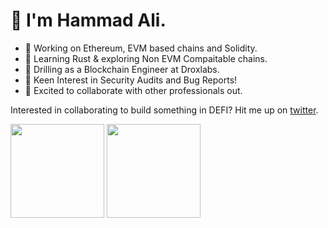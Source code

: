 <h1>👋 I'm Hammad Ali. </h1>

- 🔗 Working on Ethereum, EVM based chains and Solidity.
- 🦀 Learning Rust & exploring Non EVM Compaitable chains.
- 🔭 Drilling as a Blockchain Engineer at Droxlabs.
- 🌱 Keen Interest in Security Audits and Bug Reports!
- 👯 Excited to collaborate with other professionals out.

  
Interested in collaborating to build something in DEFI? Hit me up on [twitter](https://twitter.com/HammadA29371415).

<p>
  <img height= "150" src="https://github-readme-stats.vercel.app/api?username=hammad-ali18&theme=react&show_icons=true&include_all_commits=true" />
  <img height= "150" src="https://github-readme-stats.vercel.app/api/top-langs/?username=hammad-ali18&theme=react&layout=compact" />
</p>
